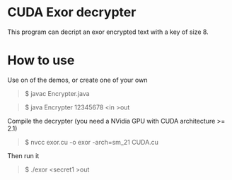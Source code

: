 CUDA Exor decrypter
============

This program can decript an exor encrypted text with a key of size 8.


How to use
============

Use on of the demos, or create one of your own

>$ javac Encrypter.java

>$ java Encrypter 12345678 &lt;in &gt;out

Compile the decrypter (you need a NVidia GPU with CUDA architecture >= 2.1)

>$ nvcc exor.cu -o exor -arch=sm_21 CUDA.cu

Then run it

>$ ./exor &lt;secret1 &gt;out
